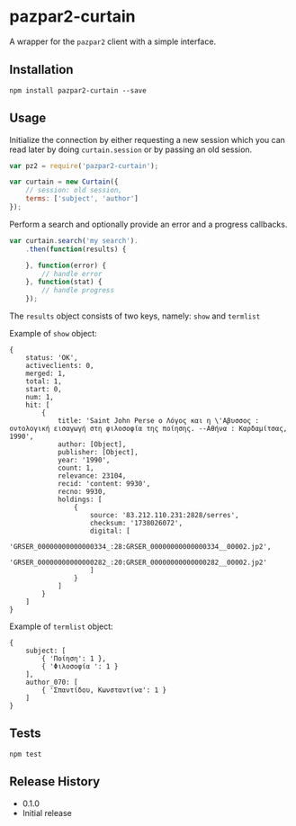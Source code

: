pazpar2-curtain
============

A wrapper for the `pazpar2` client with a simple interface.

## Installation

`npm install pazpar2-curtain --save`

## Usage

Initialize the connection by either requesting a new session which you can read later by doing `curtain.session` or by passing an old session.

```javascript
var pz2 = require('pazpar2-curtain');

var curtain = new Curtain({
    // session: old session,
    terms: ['subject', 'author']
});
```

Perform a search and optionally provide an error and a progress callbacks.


```javascript
var curtain.search('my search').
    .then(function(results) {

    }, function(error) {
        // handle error
    }, function(stat) {
        // handle progress
    });

```

The `results` object consists of two keys, namely: `show` and `termlist`

Example of `show` object:
```
{ 
    status: 'OK',
    activeclients: 0,
    merged: 1,
    total: 1,
    start: 0,
    num: 1,
    hit: [ 
        { 
            title: 'Saint John Perse ο Λόγος και η \'Αβυσσος : οντολογική εισαγωγή στη φιλοσοφία της ποίησης. --Αθήνα : Καρδαμίτσας, 1990',
            author: [Object],
            publisher: [Object],
            year: '1990',
            count: 1,
            relevance: 23104,
            recid: 'content: 9930',
            recno: 9930,
            holdings: [
                { 
                    source: '83.212.110.231:2828/serres',
                    checksum: '1738026072',
                    digital: [ 
                        'GRSER_00000000000000334_:28:GRSER_00000000000000334__00002.jp2',
                        'GRSER_00000000000000282_:20:GRSER_00000000000000282__00002.jp2'
                    ] 
                }
            ] 
        } 
    ] 
}

```

Example of `termlist` object:
```
{ 
    subject: [ 
        { 'Ποίηση': 1 }, 
        { 'Φιλοσοφία ': 1 } 
    ],
    author_070: [ 
        { 'Σπαντίδου, Κωνσταντίνα': 1 } 
    ] 
}
```

## Tests

`npm test`

## Release History

* 0.1.0
 * Initial release